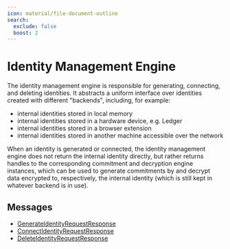 ```yaml
---
icon: material/file-document-outline
search:
  exclude: false
  boost: 2
---
```


# Identity Management Engine

The identity management engine is responsible for generating, connecting, and deleting identities. It abstracts a uniform interface over identities created with different "backends", including, for example:
- internal identities stored in local memory
- internal identities stored in a hardware device, e.g. Ledger
- internal identities stored in a browser extension
- internal identities stored in another machine accessible over the network

When an identity is generated or connected, the identity management engine does not return the internal identity directly, but rather returns handles to the corresponding commitment and decryption engine instances, which can be used to generate commitments by and decrypt data encrypted to, respectively, the internal identity (which is still kept in whatever backend is in use).

## Messages

- [GenerateIdentityRequestResponse](./identity-management/generate-identity-request-response.md)
- [ConnectIdentityRequestResponse](./identity-management/connect-identity-request-response.md)
- [DeleteIdentityRequestResponse](./identity-management/delete-identity-request-response.md)
